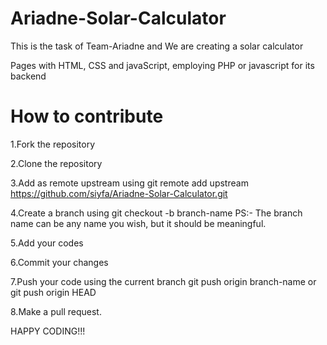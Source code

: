 # Ariadne-Solar-Calculator

This is the task of Team-Ariadne and We are creating a solar calculator

Pages with HTML, CSS and javaScript, employing PHP or javascript for its backend

# How to contribute

1.Fork the repository

2.Clone the repository

3.Add as remote upstream using git remote add upstream https://github.com/siyfa/Ariadne-Solar-Calculator.git

4.Create a branch using git checkout -b branch-name PS:- The branch name can be any name you wish, but it should be meaningful.

5.Add your codes

6.Commit your changes

7.Push your code using the current branch git push origin branch-name or git push origin HEAD

8.Make a pull request.

HAPPY CODING!!!
